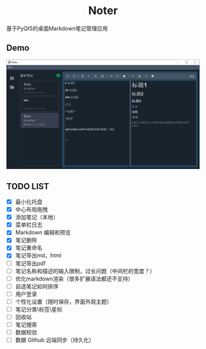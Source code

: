<center><h1>Noter</h1></center>

基于PyQt5的桌面Markdown笔记管理应用


## Demo

<img src="img/image-20240413172154066.png" alt="image-20240413172154066" style="zoom: 67%;" />


## TODO LIST

- [x] 最小化托盘
- [x] 中心布局拖拽
- [x] 添加笔记（本地）
- [x] 菜单栏日志
- [x] Markdown 编辑和预览
- [x] 笔记删除
- [x] 笔记重命名
- [x] 笔记导出md，html
- [ ] 笔记导出pdf
- [ ] 笔记名称和描述的输入限制，过长问题（中间栏的宽度？）
- [ ] 优化markdown渲染（很多扩展语法都还不支持）
- [ ] 自选笔记如何排序
- [ ] 用户登录
- [ ] 个性化设置（随时保存，界面外观主题）
- [ ] 笔记分类\标签\星标
- [ ] 回收站
- [ ] 笔记搜索
- [ ] 数据校验
- [ ] 数据 Github 远端同步（持久化）
